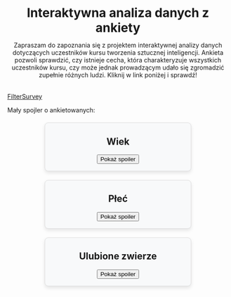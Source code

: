 <header style="margin-bottom: 2rem">
    <h1 style="margin-bottom: 0">Interaktywna analiza danych z ankiety</h1>
    <p>Zapraszam do zapoznania się z projektem interaktywnej analizy danych
    dotyczących uczestników kursu tworzenia sztucznej inteligencji. Ankieta pozwoli sprawdzić, czy istnieje cecha, która charakteryzuje wszystkich uczestników kursu, czy może jednak prowadzącym udało się zgromadzić zupełnie różnych ludzi.
    Kliknij w link poniżej i sprawdź!</p>
</header>


<a href="https://filtersurveyapp.streamlit.app/" class="md-button md-button--primary" target='_blank'>FilterSurvey</a>

<p>Mały spojler o ankietowanych:</p>

<div style="
            background-color: #f8f9fa;
            display: flex;
            flex-direction: column;
            justify-content: center;
            align-items: center;
            border: 1px solid #ddd;
            border-radius: 8px;
            padding: 0 16px 16px 16px;
            box-shadow: 0 4px 8px rgba(0, 0, 0, 0.1);
            max-width: 300px;
            margin: 20px auto;">
    <h2>Wiek</h2>
    <button id="show-button" class="md-button md-button--primary" onclick="toggleVisibilityAge()">Pokaż spoiler</button>
    <button id="hide-button" class="md-button md-button--primary" style="display: none;" onclick="toggleVisibilityAge()">Ukryj spoiler</button>
    <div id="hidden-text" style="display: none; margin-top: 10px;">
        <p>Najstarsza osoba ma powyżej 65 lat!</p>
    </div>
</div>
<div style="
            background-color: #f8f9fa;
            display: flex;
            flex-direction: column;
            justify-content: center;
            align-items: center;
            border: 1px solid #ddd;
            border-radius: 8px;
            padding: 0 16px 16px 16px;
            box-shadow: 0 4px 8px rgba(0, 0, 0, 0.1);
            max-width: 300px;
            margin: 20px auto;">
    <h2>Płeć</h2>
    <button id="show-button" class="md-button md-button--primary" onclick="toggleVisibilityGender()">Pokaż spoiler</button>
    <button id="hide-button" class="md-button md-button--primary" style="display: none;" onclick="toggleVisibilityGender()">Ukryj spoiler</button>
    <div id="hidden-text" style="display: none; margin-top: 10px;">
        <p>Kobiety stanowią zaledwie ok. 23% ankietowanych!</p>
    </div>
</div>
<div style="
            background-color: #f8f9fa;
            display: flex;
            flex-direction: column;
            justify-content: center;
            align-items: center;
            border: 1px solid #ddd;
            border-radius: 8px;
            padding: 0 16px 16px 16px;
            box-shadow: 0 4px 8px rgba(0, 0, 0, 0.1);
            max-width: 300px;
            margin: 20px auto;">
    <h2>Ulubione zwierze</h2>
    <button id="show-button" class="md-button md-button--primary" onclick="toggleVisibilityAnimal()">Pokaż spoiler</button>
    <button id="hide-button" class="md-button md-button--primary" style="display: none;" onclick="toggleVisibilityAnimal()">Ukryj spoiler</button>
    <div id="hidden-text" style="display: none; margin-top: 10px;">
        <p>Zdecydowanie psy!</p>
    </div>
</div>
<script>
function toggleVisibilityAge() {

    var hiddenText = document.getElementById("hidden-text");
    var showButton = document.getElementById("show-button");
    var hideButton = document.getElementById("hide-button");

    if (hiddenText.style.display === "none") {
        hiddenText.style.display = "block";
        showButton.style.display = "none";
        hideButton.style.display = "inline";
    } else {
        hiddenText.style.display = "none";
        showButton.style.display = "inline";
        hideButton.style.display = "none";
    }
}
function toggleVisibilityGender() {

    var hiddenText = document.getElementById("hidden-text");
    var showButton = document.getElementById("show-button");
    var hideButton = document.getElementById("hide-button");

    if (hiddenText.style.display === "none") {
        hiddenText.style.display = "block";
        showButton.style.display = "none";
        hideButton.style.display = "inline";
    } else {
        hiddenText.style.display = "none";
        showButton.style.display = "inline";
        hideButton.style.display = "none";
    }
}
function toggleVisibilityAnimal() {

    var hiddenText = document.getElementById("hidden-text");
    var showButton = document.getElementById("show-button");
    var hideButton = document.getElementById("hide-button");

    if (hiddenText.style.display === "none") {
        hiddenText.style.display = "block";
        showButton.style.display = "none";
        hideButton.style.display = "inline";
    } else {
        hiddenText.style.display = "none";
        showButton.style.display = "inline";
        hideButton.style.display = "none";
    }
}
</script>



